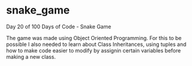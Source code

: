 # snake_game
 Day 20 of 100 Days of Code - Snake Game


The game was made using Object Oriented Programming. 
For this to be possible I also needed to learn about Class Inheritances, using tuples and how to make code easier to modify by assignin certain variables before making a new class.
